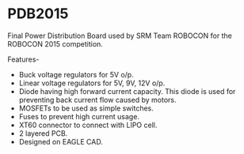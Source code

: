 # PDB2015
Final Power Distribution Board used by SRM Team ROBOCON for the ROBOCON 2015 competition.

Features-
- Buck voltage regulators for 5V o/p.
- Linear voltage regulators for 5V, 9V, 12V o/p.
- Diode having high forward current capacity. This diode is used for preventing back current flow caused by motors.
- MOSFETs to be used as simple switches.
- Fuses to prevent high current usage.
- XT60 connector to connect with LIPO cell.
- 2 layered PCB.
- Designed on EAGLE CAD.
